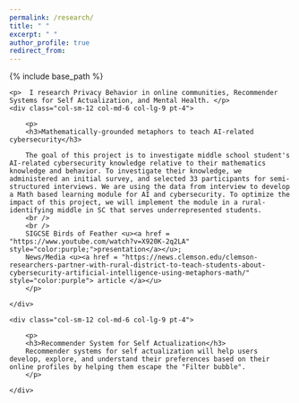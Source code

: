 ```yaml
---
permalink: /research/
title: " "
excerpt: " "
author_profile: true
redirect_from: 
---
```


{% include base_path %}
<div class="container">

	<p>  I research Privacy Behavior in online communities, Recommender Systems for Self Actualization, and Mental Health. </p>
	<div class="col-sm-12 col-md-6 col-lg-9 pt-4">  
		
		<p>
		<h3>Mathematically-grounded metaphors to teach AI-related cybersecurity</h3>
		
		The goal of this project is to investigate middle school student's AI-related cybersecurity knowledge relative to their mathematics knowledge and behavior. To investigate their knowledge, we administered an initial survey, and selected 33 participants for semi-structured interviews. We are using the data from interview to develop a Math based learning module for AI and cybersecurity. To optimize the impact of this project, we will implement the module in a rural-identifying middle in SC that serves underrepresented students.
		<br /> 
		<br /> 
		SIGCSE Birds of Feather <u><a href = "https://www.youtube.com/watch?v=X920K-2q2LA" style="color:purple;">presentation</a></u>; 
		News/Media <u><a href = "https://news.clemson.edu/clemson-researchers-partner-with-rural-district-to-teach-students-about-cybersecurity-artificial-intelligence-using-metaphors-math/" style="color:purple"> article </a></u>
		</p>
           
	</div>
	
	<div class="col-sm-12 col-md-6 col-lg-9 pt-4">  
		
		<p>
		<h3>Recommender System for Self Actualization</h3>
		Recommender systems for self actualization will help users develop, explore, and understand their preferences based on their online profiles by helping them escape the "Filter bubble".
		</p>
           
	</div>

	
</div>